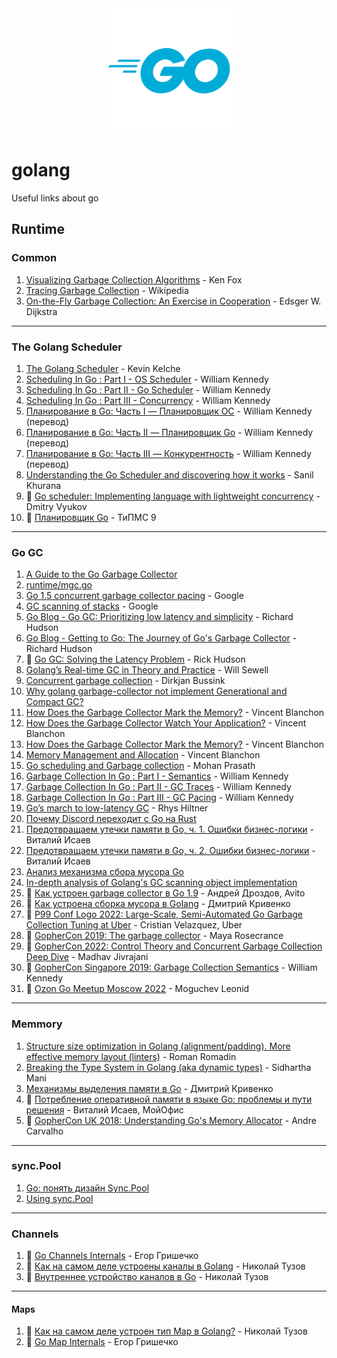 <div id="logo" align="center">
  <img src="https://github.com/devicons/devicon/blob/master/icons/go/go-original-wordmark.svg" width="200px"/>
</div>

# golang
Useful links about go

## Runtime

### Common
1. [Visualizing Garbage Collection Algorithms](https://spin.atomicobject.com/2014/09/03/visualizing-garbage-collection-algorithms/) - Ken Fox
2. [Tracing Garbage Collection](https://en.wikipedia.org/wiki/Tracing_garbage_collection) - Wikipedia
3. [On-the-Fly Garbage Collection: An Exercise in Cooperation](https://lamport.azurewebsites.net/pubs/garbage.pdf) - Edsger W. Dijkstra
---

### The Golang Scheduler
1. [The Golang Scheduler](https://www.kelche.co/blog/go/golang-scheduling/) - Kevin Kelche
1. [Scheduling In Go : Part I - OS Scheduler](https://www.ardanlabs.com/blog/2018/08/scheduling-in-go-part1.html) - William Kennedy
1. [Scheduling In Go : Part II - Go Scheduler](https://www.ardanlabs.com/blog/2018/08/scheduling-in-go-part2.html) - William Kennedy 
1. [Scheduling In Go : Part III - Concurrency](https://www.ardanlabs.com/blog/2018/12/scheduling-in-go-part3.html) - William Kennedy
1. [Планирование в Go: Часть I — Планировщик ОС](https://habr.com/ru/articles/478168/) - William Kennedy (перевод)
1. [Планирование в Go: Часть II — Планировщик Go](https://habr.com/ru/articles/489862/) - William Kennedy (перевод)
1. [Планирование в Go: Часть III — Конкурентность](https://habr.com/ru/articles/761606/) - William Kennedy (перевод)
1. [Understanding the Go Scheduler and discovering how it works](https://medium.com/@sanilkhurana7/understanding-the-go-scheduler-and-looking-at-how-it-works-e431a6daacf) - Sanil Khurana
1. :movie_camera: [Go scheduler: Implementing language with lightweight concurrency](https://www.youtube.com/watch?v=-K11rY57K7k) - Dmitry Vyukov
1. :movie_camera: [Планировщик Go](https://www.youtube.com/watch?v=TRoFIaHdjB8) - ТиПМС 9
---

### Go GC
1. [A Guide to the Go Garbage Collector](https://go.dev/doc/gc-guide)
2. [runtime/mgc.go](https://github.com/golang/go/blob/dev.boringcrypto.go1.17/src/runtime/mgc.go#L5)
3. [Go 1.5 concurrent garbage collector pacing](https://docs.google.com/document/d/1wmjrocXIWTr1JxU-3EQBI6BK6KgtiFArkG47XK73xIQ/edit#heading=h.xy314pvxblbm) - Google
4. [GC scanning of stacks](https://docs.google.com/document/d/1un-Jn47yByHL7I0aVIP_uVCMxjdM5mpelJhiKlIqxkE/edit#heading=h.bvezjdnoi4no) - Google
5. [Go Blog - Go GC: Prioritizing low latency and simplicity](https://go.dev/blog/go15gc) - Richard Hudson
6. [Go Blog - Getting to Go: The Journey of Go's Garbage Collector](https://go.dev/blog/ismmkeynote) - Richard Hudson
7. :movie_camera: [Go GC: Solving the Latency Problem](https://www.youtube.com/watch?v=aiv1JOfMjm0&list=PL2ntRZ1ySWBf-_z-gHCOR2N156Nw930Hm&index=17) - Rick Hudson
8. [Golang’s Real-time GC in Theory and Practice](https://making.pusher.com/golangs-real-time-gc-in-theory-and-practice/) - Will Sewell
9. [Concurrent garbage collection](https://github.com/rubinius/rubinius-website-archive/blob/cf54187d421275eec7d2db0abd5d4c059755b577/_posts/2013-06-22-concurrent-garbage-collection.markdown) - Dirkjan Bussink
10. [Why golang garbage-collector not implement Generational and Compact GC?](https://groups.google.com/g/golang-nuts/c/KJiyv2mV2pU)
11. [How Does the Garbage Collector Mark the Memory?](https://medium.com/a-journey-with-go/go-how-does-the-garbage-collector-mark-the-memory-72cfc12c6976) - Vincent Blanchon
12. [How Does the Garbage Collector Watch Your Application?](https://medium.com/a-journey-with-go/go-how-does-the-garbage-collector-watch-your-application-dbef99be2c35) - Vincent Blanchon
13. [How Does the Garbage Collector Mark the Memory?](https://medium.com/a-journey-with-go/go-how-does-the-garbage-collector-mark-the-memory-72cfc12c6976) - Vincent Blanchon
14. [Memory Management and Allocation](https://medium.com/a-journey-with-go/go-memory-management-and-allocation-a7396d430f44) - Vincent Blanchon
15. [Go scheduling and Garbage collection](https://medium.com/@openmohan/go-scheduling-and-garbage-collection-91b5144bc26b) - Mohan Prasath
16. [Garbage Collection In Go : Part I - Semantics](https://www.ardanlabs.com/blog/2018/12/garbage-collection-in-go-part1-semantics.html) - William Kennedy
17. [Garbage Collection In Go : Part II - GC Traces](https://www.ardanlabs.com/blog/2019/05/garbage-collection-in-go-part2-gctraces.html) - William Kennedy
18. [Garbage Collection In Go : Part III - GC Pacing](https://www.ardanlabs.com/blog/2019/07/garbage-collection-in-go-part3-gcpacing.html) - William Kennedy
19. [Go’s march to low-latency GC](https://blog.twitch.tv/en/2016/07/05/gos-march-to-low-latency-gc-a6fa96f06eb7/#2f2f) - Rhys Hiltner
20. [Почему Discord переходит с Go на Rust](https://habr.com/ru/post/487116/)
21. [Предотвращаем утечки памяти в Go, ч. 1. Ошибки бизнес-логики](https://habr.com/ru/company/ncloudtech/blog/675390/) - Виталий Исаев
22. [Предотвращаем утечки памяти в Go, ч. 2. Ошибки бизнес-логики](https://habr.com/ru/company/ncloudtech/blog/676960/) - Виталий Исаев
23. [Анализ механизма сбора мусора Go](https://russianblogs.com/article/3396205378/)
24. [In-depth analysis of Golang's GC scanning object implementation](https://blog.600mb.com/a?ID=01750-8ccdc0e3-5fd3-47c1-a302-88bf6c5be2fa)
25. :movie_camera: [Как устроен garbage collector в Go 1.9](https://www.youtube.com/watch?v=CX4GSErFenI) - Андрей Дроздов, Avito
26. :movie_camera: [Как устроена сборка мусора в Golang](https://www.youtube.com/watch?v=CX4GSErFenI) - Дмитрий Кривенко
27. :movie_camera: [P99 Conf Logo 2022: Large-Scale, Semi-Automated Go Garbage Collection Tuning at Uber](https://www.youtube.com/watch?v=vmFWSGE51w0) - Cristian Velazquez, Uber
28. :movie_camera: [GopherCon 2019: The garbage collector](https://www.youtube.com/watch?v=gPxFOMuhnUU) - Maya Rosecrance
29. :movie_camera: [GopherCon 2022: Control Theory and Concurrent Garbage Collection Deep Dive](https://www.youtube.com/watch?v=We-8RSk4eZA&list=PL2ntRZ1ySWBfiSJSt-zPRbVSMDfK0EwQC) - Madhav Jivrajani
30. :movie_camera: [GopherCon Singapore 2019: Garbage Collection Semantics](https://www.youtube.com/watch?v=q4HoWwdZUHs) - William Kennedy
31. :movie_camera: [Ozon Go Meetup Moscow 2022](https://www.youtube.com/watch?v=PB4vA5eId4c) - Moguchev Leonid
---

### Memmory 
1. [Structure size optimization in Golang (alignment/padding). More effective memory layout (linters)](https://itnext.io/structure-size-optimization-in-golang-alignment-padding-more-effective-memory-layout-linters-fffdcba27c61) - Roman Romadin
2. [Breaking the Type System in Golang (aka dynamic types)](https://medium.com/@utter_babbage/breaking-the-type-system-in-golang-aka-dynamic-types-8b86c35d897b) - Sidhartha Mani
3. [Механизмы выделения памяти в Go](https://www.youtube.com/watch?v=CX4GSErFenI) - Дмитрий Кривенко
4. :movie_camera: [Потребление оперативной памяти в языке Go: проблемы и пути решения](https://www.youtube.com/watch?v=_BbhmaZupqs) - Виталий Исаев, МойОфис
5. :movie_camera: [GopherCon UK 2018: Understanding Go's Memory Allocator](https://www.youtube.com/results?search_query=go+garbage+collector) - Andre Carvalho
---

### sync.Pool
1. [Go: понять дизайн Sync.Pool](https://dev-gang.ru/article/go-ponjat-dizain-syncpool-cpvecztx8e/)
2. [Using sync.Pool](https://developer20.com/using-sync-pool/)
---

### Channels
1. :movie_camera: [Go Channels Internals](https://www.youtube.com/watch?v=Tp5xhTMFuLU) - Егор Гришечко
1. :movie_camera: [Как на самом деле устроены каналы в Golang](https://www.youtube.com/watch?v=ZTJcaP4G4JM) - Николай Тузов
1. :movie_camera: [Внутреннее устройство каналов в Go](https://www.youtube.com/watch?v=ZTJcaP4G4JM) - Николай Тузов
---

#### Maps
1. :movie_camera: [Как на самом деле устроен тип Map в Golang?]([https://www.youtube.com/watch?v=P_SXTUiA-9Y](https://www.youtube.com/watch?v=P_SXTUiA-9Y)) - Николай Тузов
1. :movie_camera: [Go Map Internals](https://www.youtube.com/watch?v=3n1QkOI-y2g) - Егор Гришечко
